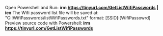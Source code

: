 Open Powershell and Run:
**irm https://tinyurl.com/GetListWifiPasswords | iex**
The Wifi password list file will be saved at:
"C:\!WifiPasswords\listWifiPasswords.txt"
format: [SSID]:[WifiPassowrd]
‍
Preview source code with Powershell:
**irm https://tinyurl.com/GetListWifiPasswords**
